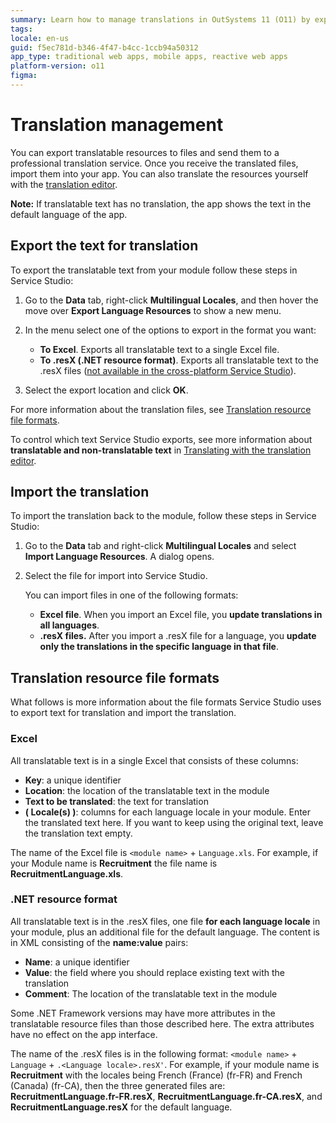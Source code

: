```yaml
---
summary: Learn how to manage translations in OutSystems 11 (O11) by exporting and importing language resources using Excel or .resX formats.
tags: 
locale: en-us
guid: f5ec781d-b346-4f47-b4cc-1ccb94a50312
app_type: traditional web apps, mobile apps, reactive web apps
platform-version: o11
figma:
---
```


# Translation management

You can export translatable resources to files and send them to a professional translation service. Once you receive the translated files, import them into your app. You can also translate the resources yourself with the [translation editor](./translation-editor.md).

<div class="info" markdown="1">

**Note:** If translatable text has no translation, the app shows the text in the default language of the app.

</div>

## Export the text for translation

To export the translatable text from your module follow these steps in Service Studio:

1. Go to the **Data** tab, right-click **Multilingual Locales**, and then hover the move over **Export Language Resources** to show a new menu.

2. In the menu select one of the options to export in the format you want:

    * **To Excel**. Exports all translatable text to a single Excel file.
    * **To .resX (.NET resource format)**. Exports all translatable text to the .resX files ([not available in the cross-platform Service Studio](../../../setup-infra-platform/setup/limitations.md)).

3. Select the export location and click **OK**.

For more information about the translation files, see [Translation resource file formats](#translation-resource-file-formats).

<div class="info" markdown="1">

To control which text Service Studio exports, see more information about **translatable and non-translatable text** in [Translating with the translation editor](translation-editor.md).

</div>

## Import the translation

To import the translation back to the module, follow these steps in Service Studio: 

1. Go to the **Data** tab and right-click **Multilingual Locales** and select **Import Language Resources**. A dialog opens.

1. Select the file for import into Service Studio.

    You can import files in one of the following formats:

    * **Excel file**. When you import an Excel file, you **update translations in all languages**.
    * **.resX files.** After you import a .resX file for a language, you **update only the translations in the specific language in that file**.

## Translation resource file formats

What follows is more information about the file formats Service Studio uses to export text for translation and import the translation.

### Excel

All translatable text is in a single Excel that consists of these columns:

* **Key**: a unique identifier
* **Location**: the location of the translatable text in the module
* **Text to be translated**: the text for translation
* **( Locale(s) )**: columns for each language locale in your module. Enter the translated text here. If you want to keep using the original text, leave the translation text empty.

The name of the Excel file is `<module name>` + `Language.xls`. For example, if your Module name is **Recruitment** the file name is **RecruitmentLanguage.xls**.

### .NET resource format

All translatable text is in the .resX files, one file **for each language locale** in your module, plus an additional file for the default language. The content is in XML consisting of the **name:value** pairs:

* **Name**: a unique identifier
* **Value**: the field where you should replace existing text with the translation
* **Comment**: The location of the translatable text in the module

Some .NET Framework versions may have more attributes in the translatable resource files than those described here. The extra attributes have no effect on the app interface.
    
The name of the .resX files is in the following format: `<module name>` + `Language` + `.<Language locale>.resX'`. For example, if your module name is **Recruitment** with the locales being French (France) (fr-FR) and French (Canada) (fr-CA), then the three generated files are: **RecruitmentLanguage.fr-FR.resX**, **RecruitmentLanguage.fr-CA.resX**, and **RecruitmentLanguage.resX** for the default language.
